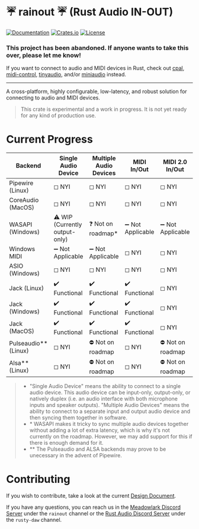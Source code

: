 # ☔ rainout ☔ (Rust Audio IN-OUT)
[![Documentation](https://docs.rs/rainout/badge.svg)](https://docs.rs/rainout)
[![Crates.io](https://img.shields.io/crates/v/rainout.svg)](https://crates.io/crates/rainout)
[![License](https://img.shields.io/crates/l/rainout.svg)](https://github.com/MeadowlarkDAW/rainout/blob/main/COPYRIGHT)

### **This project has been abandoned. If anyone wants to take this over, please let me know!**

If you want to connect to audio and MIDI devices in Rust, check out [cpal](https://crates.io/crates/cpal), [midi-control](https://crates.io/crates/midi-control), [tinyaudio](https://crates.io/crates/tinyaudio), and/or [miniaudio](https://crates.io/crates/om-fork-miniaudio) instead.

---

A cross-platform, highly configurable, low-latency, and robust solution for connecting to audio and MIDI devices.

> This crate is experimental and a work in progress. It is not yet ready for any kind of production use.

# Current Progress

| Backend              | Single Audio Device            | Multiple Audio Devices  | MIDI In/Out      | MIDI 2.0 In/Out   |
| -----------------    | -------------                  | ------------------      | --------------   | ---------------   |
| Pipewire (Linux)     | ◻ NYI                          | ◻ NYI                   | ◻ NYI             | ◻ NYI             |
| CoreAudio (MacOS)    | ◻ NYI                          | ◻ NYI                   | ◻ NYI             | ◻ NYI             |
| WASAPI (Windows)     | ⚠️ WIP (Currently output-only) | ❓ Not on roadmap*       | ➖ Not Applicable | ➖ Not Applicable |
| Windows MIDI         | ➖ Not Applicable              | ➖ Not Applicable        | ◻ NYI             | ◻ NYI             |
| ASIO (Windows)       | ◻ NYI                          | ◻ NYI                   | ◻ NYI             | ◻ NYI             |
| Jack (Linux)         | ✔️ Functional                  | ✔️ Functional            | ✔️ Functional     | ◻ NYI             |
| Jack (Windows)       | ✔️ Functional                  | ✔️ Functional            | ✔️ Functional     | ◻ NYI             |
| Jack (MacOS)         | ✔️ Functional                  | ✔️ Functional            | ✔️ Functional     | ◻ NYI             |
| Pulseaudio** (Linux) | ◻ NYI                          | ⛔ Not on roadmap       | ◻ NYI             | ⛔ Not on roadmap  |
| Alsa** (Linux)       | ◻ NYI                          | ⛔ Not on roadmap       | ◻ NYI             | ⛔ Not on roadmap  |

> - "Single Audio Device" means the ability to connect to a single audio device. This audio device can be input-only, output-only, or natively duplex (i.e. an audio interface with both microphone inputs and speaker outputs). "Multiple Audio Devices" means the ability to connect to a separate input and output audio device and then syncing them together in software.
> - \* WASAPI makes it tricky to sync multiple audio devices together without adding a lot of extra latency, which is why it's not currently on the roadmap. However, we may add support for this if there is enough demand for it.
> - ** The Pulseaudio and ALSA backends may prove to be unecessary in the advent of Pipewire.

# Contributing

If you wish to contribute, take a look at the current [Design Document].

If you have any questions, you can reach us in the [Meadowlark Discord Server] under the `rainout` channel or the [Rust Audio Discord Server] under the `rusty-daw` channel.

[Design Document]: ./DESIGN_DOC.md
[Meadowlark Discord Server]: https://discord.gg/2W3Xvc8wy4
[Rust Audio Discord Server]: https://discord.gg/Qs2Zwtf9Gf
